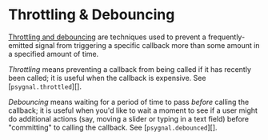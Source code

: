 # Throttling & Debouncing

[Throttling and
debouncing](https://stackoverflow.com/questions/25991367/difference-between-throttling-and-debouncing-a-function)
are techniques used to prevent a frequently-emitted signal from triggering a
specific callback more than some amount in a specified amount of time.

*Throttling* means preventing a callback from being called if it has recently been
called; it is useful when the callback is expensive.  See [`psygnal.throttled`][].

*Debouncing* means waiting
for a period of time to pass *before* calling the callback; it is useful when
you'd like to wait a moment to see if a user might do additional actions (say,
moving a slider or typing in a text field) before "committing" to calling the
callback.  See [`psygnal.debounced`][].
